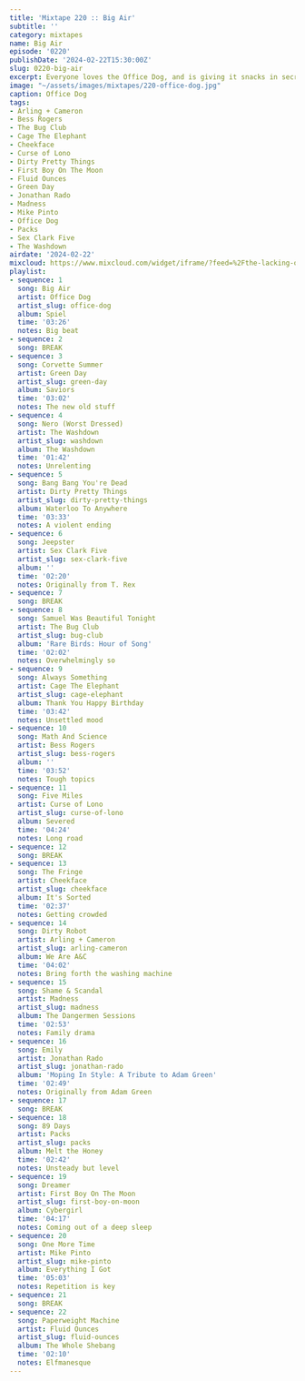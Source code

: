 ```yaml
---
title: 'Mixtape 220 :: Big Air'
subtitle: ''
category: mixtapes
name: Big Air
episode: '0220'
publishDate: '2024-02-22T15:30:00Z'
slug: 0220-big-air
excerpt: Everyone loves the Office Dog, and is giving it snacks in secret.
image: "~/assets/images/mixtapes/220-office-dog.jpg"
caption: Office Dog
tags:
- Arling + Cameron
- Bess Rogers
- The Bug Club
- Cage The Elephant
- Cheekface
- Curse of Lono
- Dirty Pretty Things
- First Boy On The Moon
- Fluid Ounces
- Green Day
- Jonathan Rado
- Madness
- Mike Pinto
- Office Dog
- Packs
- Sex Clark Five
- The Washdown
airdate: '2024-02-22'
mixcloud: https://www.mixcloud.com/widget/iframe/?feed=%2Fthe-lacking-org%2F5lmxk0-220-big-air%2F&hide_artwork=1&hide_cover=1
playlist:
- sequence: 1
  song: Big Air
  artist: Office Dog
  artist_slug: office-dog
  album: Spiel
  time: '03:26'
  notes: Big beat
- sequence: 2
  song: BREAK
- sequence: 3
  song: Corvette Summer
  artist: Green Day
  artist_slug: green-day
  album: Saviors
  time: '03:02'
  notes: The new old stuff
- sequence: 4
  song: Nero (Worst Dressed)
  artist: The Washdown
  artist_slug: washdown
  album: The Washdown
  time: '01:42'
  notes: Unrelenting
- sequence: 5
  song: Bang Bang You're Dead
  artist: Dirty Pretty Things
  artist_slug: dirty-pretty-things
  album: Waterloo To Anywhere
  time: '03:33'
  notes: A violent ending
- sequence: 6
  song: Jeepster
  artist: Sex Clark Five
  artist_slug: sex-clark-five
  album: ''
  time: '02:20'
  notes: Originally from T. Rex
- sequence: 7
  song: BREAK
- sequence: 8
  song: Samuel Was Beautiful Tonight
  artist: The Bug Club
  artist_slug: bug-club
  album: 'Rare Birds: Hour of Song'
  time: '02:02'
  notes: Overwhelmingly so
- sequence: 9
  song: Always Something
  artist: Cage The Elephant
  artist_slug: cage-elephant
  album: Thank You Happy Birthday
  time: '03:42'
  notes: Unsettled mood
- sequence: 10
  song: Math And Science
  artist: Bess Rogers
  artist_slug: bess-rogers
  album: ''
  time: '03:52'
  notes: Tough topics
- sequence: 11
  song: Five Miles
  artist: Curse of Lono
  artist_slug: curse-of-lono
  album: Severed
  time: '04:24'
  notes: Long road
- sequence: 12
  song: BREAK
- sequence: 13
  song: The Fringe
  artist: Cheekface
  artist_slug: cheekface
  album: It's Sorted
  time: '02:37'
  notes: Getting crowded
- sequence: 14
  song: Dirty Robot
  artist: Arling + Cameron
  artist_slug: arling-cameron
  album: We Are A&C
  time: '04:02'
  notes: Bring forth the washing machine
- sequence: 15
  song: Shame & Scandal
  artist: Madness
  artist_slug: madness
  album: The Dangermen Sessions
  time: '02:53'
  notes: Family drama
- sequence: 16
  song: Emily
  artist: Jonathan Rado
  artist_slug: jonathan-rado
  album: 'Moping In Style: A Tribute to Adam Green'
  time: '02:49'
  notes: Originally from Adam Green
- sequence: 17
  song: BREAK
- sequence: 18
  song: 89 Days
  artist: Packs
  artist_slug: packs
  album: Melt the Honey
  time: '02:42'
  notes: Unsteady but level
- sequence: 19
  song: Dreamer
  artist: First Boy On The Moon
  artist_slug: first-boy-on-moon
  album: Cybergirl
  time: '04:17'
  notes: Coming out of a deep sleep
- sequence: 20
  song: One More Time
  artist: Mike Pinto
  artist_slug: mike-pinto
  album: Everything I Got
  time: '05:03'
  notes: Repetition is key
- sequence: 21
  song: BREAK
- sequence: 22
  song: Paperweight Machine
  artist: Fluid Ounces
  artist_slug: fluid-ounces
  album: The Whole Shebang
  time: '02:10'
  notes: Elfmanesque
---
```


